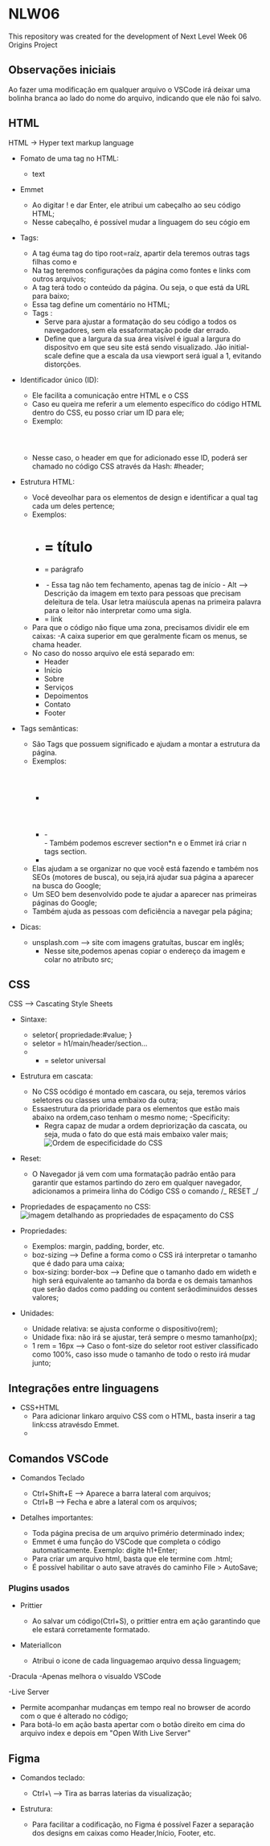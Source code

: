 # NLW06

This repository was created for the development of Next Level Week 06 Origins Project

## Observações iniciais

Ao fazer uma modificação em qualquer arquivo o VSCode irá deixar uma bolinha branca ao lado do nome do arquivo, indicando que ele não foi salvo.

## HTML

HTML -> Hyper text markup language

- Fomato de uma tag no HTML:

  - <tag attribute="attribute_value">text</tag>

- Emmet

  - Ao digitar ! e dar Enter, ele atribui um cabeçalho ao seu código HTML;
  - Nesse cabeçalho, é possível mudar a linguagem do seu cógio em <html lang="linguagem">

- Tags:

  - A tag <html> éuma tag do tipo root=raíz, apartir dela teremos outras tags filhas como <head> e <body>
  - Na tag <head> teremos configurações da página como fontes e links com outros arquivos;
  - A tag <body> terá todo o conteúdo da página. Ou seja, o que está da URL para baixo;
  - <!--comentário--> Essa tag define um comentário no HTML;
  - Tags <meta>:
    - <meta charset="UTF-8"> Serve para ajustar a formatação do seu código a todos os navegadores, sem ela essaformatação pode dar errado.
    - <meta name="viewport" content="width=device-width, initial-scale=1.0"> Define que a largura da sua área visível é igual a largura do dispositvo em que seu site está sendo visualizado. Jáo initial-scale define que a escala da usa viewport será igual a 1, evitando distorções.

- Identificador único (ID):

  - Ele facilita a comunicação entre HTML e o CSS
  - Caso eu queira me referir a um elemento específico do código HTML dentro do CSS, eu posso criar um ID para ele;
  - Exemplo: <header id="header">
  - Nesse caso, o header em que for adicionado esse ID, poderá ser chamado no código CSS através da Hash: #header;

- Estrutura HTML:

  - Você deveolhar para os elementos de design e identificar a qual tag cada um deles pertence;
  - Exemplos:
    - <h1> = título
    - <p> = parágrafo
    - <img src="link" alt="">
      - Essa tag não tem fechamento, apenas tag de início
      - Alt --> Descrição da imagem em texto para pessoas que precisam deleitura de tela. Usar letra maiúscula apenas na primeira palavra para o leitor não interpretar como uma sigla.
    - <a> = link
  - Para que o código não fique uma zona, precisamos dividir ele em caixas:
    -A caixa superior em que geralmente ficam os menus, se chama header.
  - No caso do nosso arquivo ele está separado em:
    - Header
    - Início
    - Sobre
    - Serviços
    - Depoimentos
    - Contato
    - Footer

- Tags semânticas:

  - São Tags que possuem significado e ajudam a montar a estrutura da página.
  - Exemplos:
    - <header>
    - <main>
      - <section>
      - Também podemos escrever section*n e o Emmet irá criar n tags section.
    - <footer>
  - Elas ajudam a se organizar no que você está fazendo e também nos SEOs (motores de busca), ou seja,irá ajudar sua página a aparecer na busca do Google;
  - Um SEO bem desenvolvido pode te ajudar a aparecer nas primeiras páginas do Google;
  - Também ajuda as pessoas com deficiência a navegar pela página;

- Dicas:
  - unsplash.com --> site com imagens gratuítas, buscar em inglês;
    - Nesse site,podemos apenas copiar o endereço da imagem e colar no atríbuto src;

## CSS

CSS --> Cascating Style Sheets

- Sintaxe:

  - seletor{
    propriedade:#value;
    }
  - seletor = h1/main/header/section...
  - - = seletor universal

- Estrutura em cascata:

  - No CSS ocódigo é montado em cascara, ou seja, teremos vários seletores ou classes uma embaixo da outra;
  - Essaestrutura da prioridade para os elementos que estão mais abaixo na ordem,caso tenham o mesmo nome;
    -Specificity:
    - Regra capaz de mudar a ordem depriorização da cascata, ou seja, muda o fato do que está mais embaixo valer mais;
      <img src="https://devopedia.org/images/article/291/7219.1602765579.svg" alt="Ordem de especificidade do CSS" />

- Reset:

  - O Navegador já vem com uma formatação padrão então para garantir que estamos partindo do zero em qualquer navegador, adicionamos a primeira linha do Código CSS o comando /_ RESET _/

- Propriedades de espaçamento no CSS:
  <img src="https://i.stack.imgur.com/tOwij.png" alt="imagem detalhando as propriedades de espaçamento do CSS">

- Propriedades:

  - Exemplos: margin, padding, border, etc.
  - boz-sizing --> Define a forma como o CSS irá interpretar o tamanho que é dado para uma caixa;
  - box-sizing: border-box --> Define que o tamanho dado em wideth e high será equivalente ao tamanho da borda e os demais tamanhos que serão dados como padding ou content serãodiminuidos desses valores;

- Unidades:
  - Unidade relativa: se ajusta conforme o dispositivo(rem);
  - Unidade fixa: não irá se ajustar, terá sempre o mesmo tamanho(px);
  - 1 rem = 16px --> Caso o font-size do seletor root estiver classificado como 100%, caso isso mude o tamanho de todo o resto irá mudar junto;

## Integrações entre linguagens

- CSS+HTML
  - Para adicionar linkaro arquivo CSS com o HTML, basta inserir a tag link:css atravésdo Emmet.
  - <link rel="tipo de relação" href="nome do arquivo.css">

## Comandos VSCode

- Comandos Teclado

  - Ctrl+Shift+E --> Aparece a barra lateral com arquivos;
  - Ctrl+B --> Fecha e abre a lateral com os arquivos;

- Detalhes importantes:

  - Toda página precisa de um arquivo primério determinado index;
  - Emmet é uma função do VSCode que completa o código automaticamente. Exemplo: digite h1+Enter;
  - Para criar um arquivo html, basta que ele termine com .html;
  - É possível habilitar o auto save através do caminho File > AutoSave;

### Plugins usados

- Prittier

  - Ao salvar um código(Ctrl+S), o prittier entra em ação garantindo que ele estará corretamente formatado.

- MaterialIcon
  - Atribui o icone de cada linguagemao arquivo dessa linguagem;

-Dracula
-Apenas melhora o visualdo VSCode

-Live Server

- Permite acompanhar mudanças em tempo real no browser de acordo com o que é alterado no código;
- Para botá-lo em ação basta apertar com o botão direito em cima do arquivo index e depois em "Open With Live Server"

## Figma

- Comandos teclado:

  - Ctrl+\ --> Tira as barras laterias da visualização;

- Estrutura:
  - Para facilitar a codificação, no Figma é possível Fazer a separação dos designs em caixas como Header,Início, Footer, etc.
